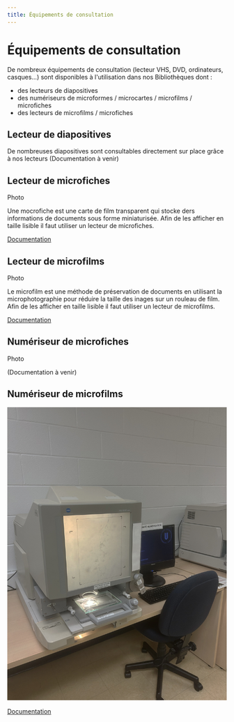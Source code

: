 ```yaml
---
title: Équipements de consultation
---
```

# Équipements de consultation

De nombreux équipements de consultation (lecteur VHS, DVD, ordinateurs, casques...) sont disponibles à l'utilisation dans nos Bibliothèques dont :

- des lecteurs de diapositives
- des numériseurs de microformes / microcartes / microfilms / microfiches
- des lecteurs de microfilms / microfiches

## Lecteur de diapositives 

<!-- ![Diapositives](/static/img/docs/UdeM-Bibliotheques-diapos.webp)  -->

De nombreuses diapositives sont consultables directement sur place grâce à nos lecteurs
(Documentation à venir)

## Lecteur de microfiches

Photo

Une mocrofiche est une carte de film transparent qui stocke ders informations de documents sous forme miniaturisée. Afin de les afficher en taille lisible il faut utiliser un lecteur de microfiches.

[Documentation](/static/pdf/E31-lecteur-microfiche.pdf)

## Lecteur de microfilms 

Photo

Le microfilm est une méthode de préservation de documents en utilisant la microphotographie pour réduire la taille des inages sur un rouleau de film. Afin de les afficher en taille lisible il faut utiliser un lecteur de microfilms.

[Documentation](/static/pdf/E32-lecteur-microfilms.pdf)

## Numériseur de microfiches 

Photo


(Documentation à venir)

## Numériseur de microfilms

![](/static/img/docs/num_microformes.jpg)


[Documentation](/static/pdf/E1A-numeriseur-microformes.pdf)
